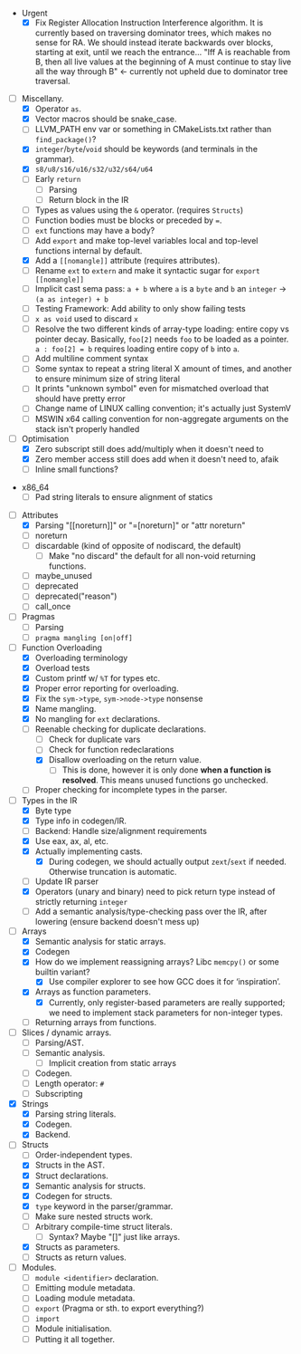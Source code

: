 - Urgent
  - [x] Fix Register Allocation Instruction Interference algorithm. It is currently based on traversing dominator trees, which makes no sense for RA. We should instead iterate backwards over blocks, starting at exit, until we reach the entrance...
    "Iff A is reachable from B, then all live values at the beginning of A must continue to stay live all the way through B" <- currently not upheld due to dominator tree traversal.
- [ ] Miscellany.
  - [x] Operator `as`.
  - [x] Vector macros should be snake_case.
  - [ ] LLVM_PATH env var or something in CMakeLists.txt rather than `find_package()`?
  - [x] `integer`/`byte`/`void` should be keywords (and terminals in the grammar).
  - [x] `s8/u8/s16/u16/s32/u32/s64/u64`
  - [ ] Early `return`
    - [ ] Parsing
    - [ ] Return block in the IR
  - [ ] Types as values using the `&` operator. (requires `Structs`)
  - [ ] Function bodies must be blocks or preceded by `=`.
  - [ ] `ext` functions may have a body?
  - [ ] Add `export` and make top-level variables local and top-level functions internal by default.
  - [x] Add a `[[nomangle]]` attribute (requires attributes).
  - [ ] Rename `ext` to `extern` and make it syntactic sugar for `export [[nomangle]]`
  - [ ] Implicit cast sema pass: `a + b` where `a` is a `byte` and `b` an `integer` -> `(a as integer) + b`
  - [ ] Testing Framework: Add ability to only show failing tests
  - [ ] `x as void` used to discard `x`
  - [ ] Resolve the two different kinds of array-type loading: entire copy vs pointer decay. Basically, `foo[2]` needs `foo` to be loaded as a pointer. `a : foo[2] = b` requires loading entire copy of `b` into `a`.
  - [ ] Add multiline comment syntax
  - [ ] Some syntax to repeat a string literal X amount of times, and another to ensure minimum size of string literal
  - [ ] It prints "unknown symbol" even for mismatched overload that should have pretty error
  - [ ] Change name of LINUX calling convention; it's actually just SystemV
  - [ ] MSWIN x64 calling convention for non-aggregate arguments on the stack isn't properly handled
- [ ] Optimisation
  - [x] Zero subscript still does add/multiply when it doesn't need to
  - [x] Zero member access still does add when it doesn't need to, afaik
  - [ ] Inline small functions?
- x86_64
  - [ ] Pad string literals to ensure alignment of statics
- [ ] Attributes
  - [x] Parsing  "[[noreturn]]" or "=[noreturn]" or "attr noreturn"
  - [ ] noreturn
  - [ ] discardable (kind of opposite of nodiscard, the default)
    - [ ] Make "no discard" the default for all non-void returning functions.
  - [ ] maybe_unused
  - [ ] deprecated
  - [ ] deprecated("reason")
  - [ ] call_once
- [ ] Pragmas
  - [ ] Parsing
  - [ ] `pragma mangling [on|off]`
- [ ] Function Overloading
  - [x] Overloading terminology
  - [x] Overload tests
  - [x] Custom printf w/ `%T` for types etc.
  - [x] Proper error reporting for overloading.
  - [x] Fix the `sym->type`, `sym->node->type` nonsense
  - [x] Name mangling.
  - [x] No mangling for `ext` declarations.
  - [ ] Reenable checking for duplicate declarations.
    - [ ] Check for duplicate vars
    - [ ] Check for function redeclarations
    - [x] Disallow overloading on the return value.
      - [ ] This is done, however it is only done **when a function is resolved**. This means unused functions go unchecked.
  - [ ] Proper checking for incomplete types in the parser.
- [ ] Types in the IR
  - [x] Byte type
  - [x] Type info in codegen/IR.
  - [ ] Backend: Handle size/alignment requirements
  - [x] Use eax, ax, al, etc.
  - [x] Actually implementing casts.
    - [x] During codegen, we should actually output `zext`/`sext` if needed. Otherwise truncation is automatic.
  - [ ] Update IR parser
  - [x] Operators (unary and binary) need to pick return type instead of strictly returning `integer`
  - [ ] Add a semantic analysis/type-checking pass over the IR, after lowering (ensure backend doesn't mess up)
- [ ] Arrays
  - [x] Semantic analysis for static arrays.
  - [x] Codegen
  - [x] How do we implement reassigning arrays? Libc `memcpy()` or some builtin variant?
    - [x] Use compiler explorer to see how GCC does it for ‘inspiration’.
  - [x] Arrays as function parameters.
    - [x] Currently, only register-based parameters are really supported; we need to implement stack parameters for non-integer types.
  - [ ] Returning arrays from functions.
- [ ] Slices / dynamic arrays.
  - [ ] Parsing/AST.
  - [ ] Semantic analysis.
    - [ ] Implicit creation from static arrays
  - [ ] Codegen.
  - [ ] Length operator: `#`
  - [ ] Subscripting
- [x] Strings
  - [x] Parsing string literals.
  - [x] Codegen.
  - [x] Backend.
- [ ] Structs
  - [ ] Order-independent types.
  - [x] Structs in the AST.
  - [x] Struct declarations.
  - [x] Semantic analysis for structs.
  - [x] Codegen for structs.
  - [x] `type` keyword in the parser/grammar.
  - [ ] Make sure nested structs work.
  - [ ] Arbitrary compile-time struct literals.
    - [ ] Syntax? Maybe "[]" just like arrays.
  - [x] Structs as parameters.
  - [ ] Structs as return values.
- [ ] Modules.
  - [ ] `module <identifier>` declaration.
  - [ ] Emitting module metadata.
  - [ ] Loading module metadata.
  - [ ] `export` (Pragma or sth. to export everything?)
  - [ ] `import`
  - [ ] Module initialisation.
  - [ ] Putting it all together.
